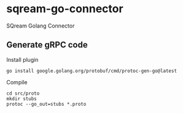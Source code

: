 # sqream-go-connector
SQream Golang Connector

## Generate gRPC code

Install plugin  
```
go install google.golang.org/protobuf/cmd/protoc-gen-go@latest
```

Compile
```
cd src/proto
mkdir stubs
protoc --go_out=stubs *.proto
```
